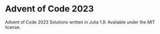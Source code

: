 # Advent of Code 2023

Advent of Code 2023 Solutions written in Julia 1.9. Available under the MIT license.

